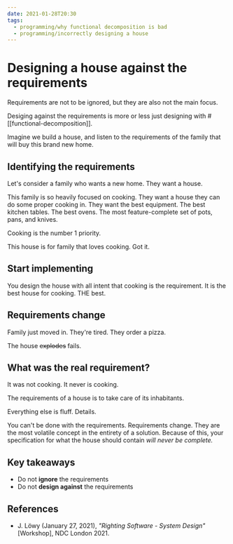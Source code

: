 ```yaml
---
date: 2021-01-28T20:30
tags: 
  - programming/why functional decomposition is bad
  - programming/incorrectly designing a house
---
```


# Designing a house against the requirements

Requirements are not to be ignored, but they are also not the main focus.

Desiging against the requirements is more or less just designing
with #[[functional-decomposition]].

Imagine we build a house, and listen to the requirements of the family that will
buy this brand new home.

## Identifying the requirements

Let's consider a family who wants a new home. They want a house.

This family is so heavily focused on cooking. They want a house they can do some
proper cooking in. They want the best equipment. The best kitchen tables. The
best ovens. The most feature-complete set of pots, pans, and knives.

Cooking is the number 1 priority.

This house is for family that loves cooking. Got it.

## Start implementing

You design the house with all intent that cooking is the requirement. It is the
best house for cooking. THE best.

## Requirements change

Family just moved in. They're tired. They order a pizza.

The house ~~explodes~~ fails.

## What was the real requirement?

It was not cooking. It never is cooking.

The requirements of a house is to take care of its inhabitants.

Everything else is fluff. Details.

You can't be done with the requirements. Requirements change. They are the most
volatile concept in the entirety of a solution. Because of this, your
specification for what the house should contain *will never be complete.*

## Key takeaways

- Do not **ignore** the requirements
- Do not **design against** the requirements

## References

- J. Löwy (January 27, 2021), *"Righting Software - System Design"* [Workshop],
  NDC London 2021.
